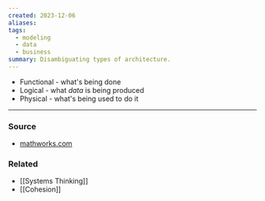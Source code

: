 ```yaml
---
created: 2023-12-06
aliases: 
tags:
  - modeling
  - data
  - business
summary: Disambiguating types of architecture.
---
```

* Functional - what's being done
* Logical - what *data* is being produced
* Physical - what's being used to do it

---
### Source
- [mathworks.com](https://www.mathworks.com/help/systemcomposer/ug/design-architectural-models.html)

### Related
- [[Systems Thinking]]
- [[Cohesion]]
